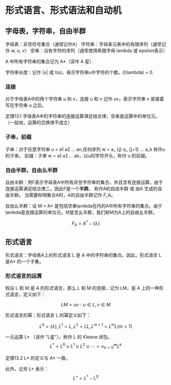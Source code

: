 # 形式语言、形式语法和自动机

## 字母表，字符串，自由半群

字母表：非空符号集合（通常记作A）
字符串：字母表元素中的有限序列（通常记作 w, u, v）
空串：没有字符的序列（通常使用希腊字母 lambda 或 epsilon表示）

A 中所有字符串的集合记为 A*（读作 A 星）

字符串长度：记作 |u| 或 l(u)，表示字符串u中字符的个数。l(\lambda) = 0.

### 连接

对于字母表A中的两个字符串 u 和 v，连接 u 和 v 记作 uv，表示字符串 v 紧接着写在字符串 u 之后。

定理13.1 字母表A中的字符串的连接运算满足结合律，空串是运算中的单位元。
（一般地，运算的交换律不成立）

### 子串，前缀

子串：对于任意字符串 u = a1 a2 ... an,任何序列 w = a_ {j} a_ {j+1} ... a_k 称作u的子串。
前缀：子串 w = a1 a2 ... ak，以u的字符开头，称作 u 的前缀。

### 自由半群，自由幺半群

自由半群：用F表示字母表A中所有非空字符串的集合，并且含有连接运算。由于连接运算满足结合律二，因此F是一个**半群**。
称作A的自由半群 或 由A 生成的自由半群。
当需要标明集合A时，A的自由半群记作 F_A。

自由幺半群：设 M = A* 是包括空串lambda在内的A中所有字符串的集合。由于lambda是连接运算的单位元，M是含幺半群，我们称M为A上的自由幺半群。

$$
F_A = A^* - \{\lambda\}
$$

## 形式语言

形式语言：字母表A上的形式语言 L 是 A 中的字符串的集合。因此，形式语言 L 是A* 的一个子集。

### 形式语言的运算

假设 L 和 M 是 A 的形式语言，那么 L 和 M 的连接，记为 LM，是 A 上的一种形式语言，定义如下：

$$
LM = {uv: u \in L, v \in M}
$$

形式语言的幂：形式语言 L 的幂定义如下：

$$
L^0 = \{\lambda\}, L^1 = L, L^2 = LL, L^{m + 1} = L^mL(m > 1)
$$

一元运算 L* （读作 “L星”），称作 L 的 Kleene 闭包，
$$
L^* = L^0 \cup L^1 \cup L^2 \cup \cdots = \cup_{k = 0}^{\infty} L^k
$$

定理13.2 L* 的定义与 A* 一致。

此外，记号 L+ 表示：
$$
L^+ = L^* - L^0
$$
